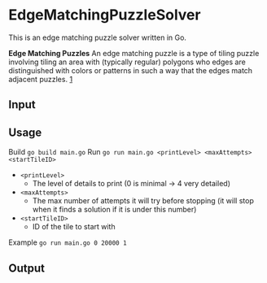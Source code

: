 # EdgeMatchingPuzzleSolver
This is an edge matching puzzle solver written in Go. 

**Edge Matching Puzzles**
An edge matching puzzle is a type of tiling puzzle involving tiling an area with (typically regular) polygons who edges are distinguished with colors or patterns in such a way that the edges match adjacent puzzles. [1](https://en.wikipedia.org/wiki/Edge-matching_puzzle)  

## Input

## Usage
Build 
    `go build main.go`
Run
    `go run main.go <printLevel> <maxAttempts> <startTileID>`

- `<printLevel>` 
    - The level of details to print (0 is minimal -> 4 very detailed)
- `<maxAttempts>` 
    - The max number of attempts it will try before stopping (it will stop when it finds a solution if it is under this number)
- `<startTileID>` 
    - ID of the tile to start with

Example
    `go run main.go 0 20000 1`
## Output

